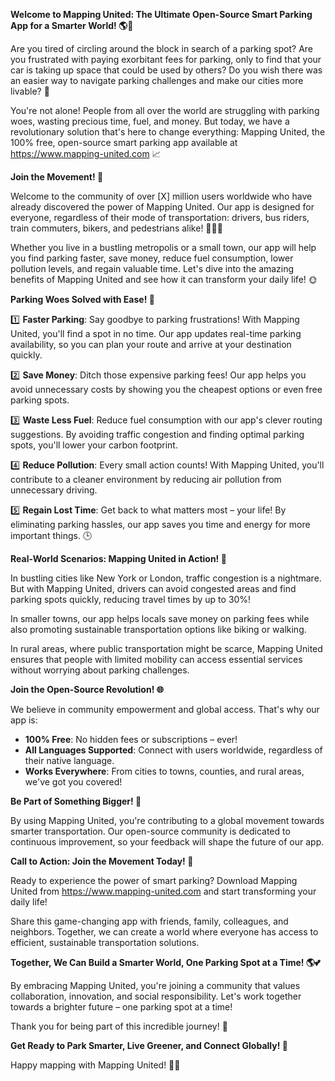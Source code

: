 **Welcome to Mapping United: The Ultimate Open-Source Smart Parking App for a Smarter World! 🌎🚗**

Are you tired of circling around the block in search of a parking spot? Are you frustrated with paying exorbitant fees for parking, only to find that your car is taking up space that could be used by others? Do you wish there was an easier way to navigate parking challenges and make our cities more livable? 🌆

You're not alone! People from all over the world are struggling with parking woes, wasting precious time, fuel, and money. But today, we have a revolutionary solution that's here to change everything: Mapping United, the 100% free, open-source smart parking app available at https://www.mapping-united.com 📈

**Join the Movement! 🌟**

Welcome to the community of over [X] million users worldwide who have already discovered the power of Mapping United. Our app is designed for everyone, regardless of their mode of transportation: drivers, bus riders, train commuters, bikers, and pedestrians alike! 🚴‍♀️🚌

Whether you live in a bustling metropolis or a small town, our app will help you find parking faster, save money, reduce fuel consumption, lower pollution levels, and regain valuable time. Let's dive into the amazing benefits of Mapping United and see how it can transform your daily life! 🌞

**Parking Woes Solved with Ease! 🚨**

1️⃣ **Faster Parking**: Say goodbye to parking frustrations! With Mapping United, you'll find a spot in no time. Our app updates real-time parking availability, so you can plan your route and arrive at your destination quickly.

2️⃣ **Save Money**: Ditch those expensive parking fees! Our app helps you avoid unnecessary costs by showing you the cheapest options or even free parking spots.

3️⃣ **Waste Less Fuel**: Reduce fuel consumption with our app's clever routing suggestions. By avoiding traffic congestion and finding optimal parking spots, you'll lower your carbon footprint.

4️⃣ **Reduce Pollution**: Every small action counts! With Mapping United, you'll contribute to a cleaner environment by reducing air pollution from unnecessary driving.

5️⃣ **Regain Lost Time**: Get back to what matters most – your life! By eliminating parking hassles, our app saves you time and energy for more important things. 🕒

**Real-World Scenarios: Mapping United in Action! 🔴**

In bustling cities like New York or London, traffic congestion is a nightmare. But with Mapping United, drivers can avoid congested areas and find parking spots quickly, reducing travel times by up to 30%!

In smaller towns, our app helps locals save money on parking fees while also promoting sustainable transportation options like biking or walking.

In rural areas, where public transportation might be scarce, Mapping United ensures that people with limited mobility can access essential services without worrying about parking challenges.

**Join the Open-Source Revolution! 🌐**

We believe in community empowerment and global access. That's why our app is:

* **100% Free**: No hidden fees or subscriptions – ever!
* **All Languages Supported**: Connect with users worldwide, regardless of their native language.
* **Works Everywhere**: From cities to towns, counties, and rural areas, we've got you covered!

**Be Part of Something Bigger! 🌟**

By using Mapping United, you're contributing to a global movement towards smarter transportation. Our open-source community is dedicated to continuous improvement, so your feedback will shape the future of our app.

**Call to Action: Join the Movement Today! 🚀**

Ready to experience the power of smart parking? Download Mapping United from https://www.mapping-united.com and start transforming your daily life!

Share this game-changing app with friends, family, colleagues, and neighbors. Together, we can create a world where everyone has access to efficient, sustainable transportation solutions.

**Together, We Can Build a Smarter World, One Parking Spot at a Time! 🌎💕**

By embracing Mapping United, you're joining a community that values collaboration, innovation, and social responsibility. Let's work together towards a brighter future – one parking spot at a time!

Thank you for being part of this incredible journey! 🙏

**Get Ready to Park Smarter, Live Greener, and Connect Globally! 🌟**

Happy mapping with Mapping United! 🚗💨